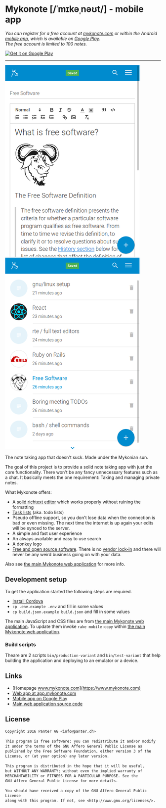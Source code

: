 # Mykonote [/ˈmɪkəˌnəʊt/] - mobile app

*You can register for a free account at
[mykonote.com](https://app.mykonote.com/#/register) or within the Android
[mobile app](https://github.com/panter/mykonote-app), which is available on
[Google Play](https://play.google.com/store/apps/details?id=com.mykonote).*
<br>
*The free account is limited to 100 notes.*

<a
  href='https://play.google.com/store/apps/details?id=com.mykonote&pcampaignid=MKT-Other-global-all-co-prtnr-py-PartBadge-Mar2515-1'>
  <img
    alt='Get it on Google Play'
    src='https://play.google.com/intl/en_us/badges/images/generic/en_badge_web_generic.png'
    height="60px" />
</a>

---

![list view](screenshot1.png)
![edit view](screenshot2.png)

The note taking app that doesn't suck. Made under the Mykonian sun.

The goal of this project is to provide a solid note taking app with just the
core functionality. There won't be any fancy unnecessary features such as a
chat. It basically meets the one requirement: Taking and managing private
notes.

What Mykonote offers:

* A [solid richtext editor](http://quilljs.com/) which works properly without
  ruining the formatting
* [Task lists](https://github.com/koffeinfrei/quill-task-list) (aka. todo
  lists)
* Pseudo offline support, so you don't lose data when the connection is bad or even
  missing. The next time the internet is up again your edits will be synced to
  the server.
* A simple and fast user experience
* An always available and easy to use search
* A donkey logo
* [Free and open source software](https://www.gnu.org/philosophy/free-sw.html).
  There is no [vendor lock-in](https://en.wikipedia.org/wiki/Vendor_lock-in)
  and there will never be any weird business going on with your data.


Also see [the main Mykonote web application](https://github.com/panter/mykonote) for more info.

## Development setup

To get the application started the following steps are required.

* [Install Cordova](https://cordova.apache.org/docs/en/latest/guide/cli/index.html)
* `cp .env.example .env` and fill in some values
* `cp build.json.example build.json` and fill in some values

The main JavaScript and CSS files are from [the main Mykonote web
application](https://github.com/panter/mykonote).  To update them invoke `rake
mobile:copy` within [the main Mykonote web
application](https://github.com/panter/mykonote).

### Build scripts

Theare are 2 scripts `bin/production-variant` and `bin/test-variant` that help
building the application and deploying to an emulator or a device.

## Links

- [Homepage www.mykonote.com](https://www.mykonote.com)
- [Web app at app.mykonote.com](https://app.mykonote.com)
- [Mobile app on Google
  Play](https://play.google.com/store/apps/details?id=com.mykonote)
- [Main web application source code](https://github.com/panter/mykonote-app)


## License

    Copyright 2016 Panter AG <info@panter.ch>

    This program is free software: you can redistribute it and/or modify
    it under the terms of the GNU Affero General Public License as
    published by the Free Software Foundation, either version 3 of the
    License, or (at your option) any later version.

    This program is distributed in the hope that it will be useful,
    but WITHOUT ANY WARRANTY; without even the implied warranty of
    MERCHANTABILITY or FITNESS FOR A PARTICULAR PURPOSE. See the
    GNU Affero General Public License for more details.

    You should have received a copy of the GNU Affero General Public License
    along with this program. If not, see <http://www.gnu.org/licenses/>.

